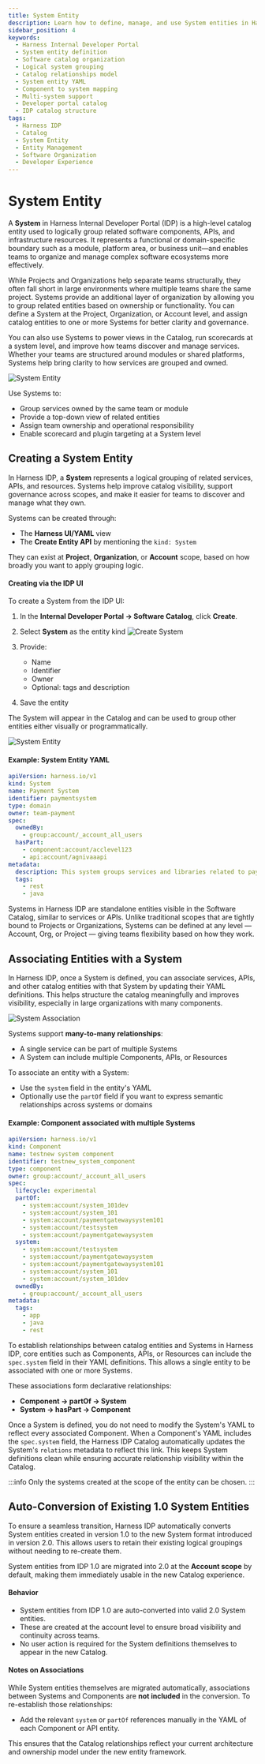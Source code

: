 ```yaml
---
title: System Entity
description: Learn how to define, manage, and use System entities in Harness Internal Developer Portal to group related Components, APIs, and Resources.
sidebar_position: 4
keywords:
  - Harness Internal Developer Portal
  - System entity definition
  - Software catalog organization
  - Logical system grouping
  - Catalog relationships model
  - System entity YAML
  - Component to system mapping
  - Multi-system support
  - Developer portal catalog
  - IDP catalog structure
tags:
  - Harness IDP
  - Catalog
  - System Entity
  - Entity Management
  - Software Organization
  - Developer Experience
---
```


# System Entity

A **System** in Harness Internal Developer Portal (IDP) is a high-level catalog entity used to logically group related software components, APIs, and infrastructure resources. It represents a functional or domain-specific boundary such as a module, platform area, or business unit—and enables teams to organize and manage complex software ecosystems more effectively.

While Projects and Organizations help separate teams structurally, they often fall short in large environments where multiple teams share the same project. Systems provide an additional layer of organization by allowing you to group related entities based on ownership or functionality. You can define a System at the Project, Organization, or Account level, and assign catalog entities to one or more Systems for better clarity and governance.

You can also use Systems to power views in the Catalog, run scorecards at a system level, and improve how teams discover and manage services. Whether your teams are structured around modules or shared platforms, Systems help bring clarity to how services are grouped and owned.

![System Entity](./static/system-entity.png)

Use Systems to:
- Group services owned by the same team or module
- Provide a top-down view of related entities
- Assign team ownership and operational responsibility
- Enable scorecard and plugin targeting at a System level

## Creating a System Entity

In Harness IDP, a **System** represents a logical grouping of related services, APIs, and resources. Systems help improve catalog visibility, support governance across scopes, and make it easier for teams to discover and manage what they own.

Systems can be created through:
- The **Harness UI/YAML** view
- The **Create Entity API** by mentioning the `kind: System`

They can exist at **Project**, **Organization**, or **Account** scope, based on how broadly you want to apply grouping logic.

#### Creating via the IDP UI

To create a System from the IDP UI:

1. In the **Internal Developer Portal → Software Catalog**, click **Create**.
2. Select **System** as the entity kind
![Create System](./static/create-system.png)
3. Provide:

   * Name
   * Identifier
   * Owner
   * Optional: tags and description
4. Save the entity

The System will appear in the Catalog and can be used to group other entities either visually or programmatically.

![System Entity](./static/catalog-service.png)

#### Example: System Entity YAML

```yaml
apiVersion: harness.io/v1
kind: System
name: Payment System
identifier: paymentsystem
type: domain
owner: team-payment
spec:
  ownedBy:
    - group:account/_account_all_users
  hasPart:
    - component:account/acclevel123
    - api:account/agnivaaapi
metadata:
  description: This system groups services and libraries related to payment processing.
  tags:
    - rest
    - java
```

Systems in Harness IDP are standalone entities visible in the Software Catalog, similar to services or APIs. Unlike traditional scopes that are tightly bound to Projects or Organizations, Systems can be defined at any level — Account, Org, or Project — giving teams flexibility based on how they work.

## Associating Entities with a System

In Harness IDP, once a System is defined, you can associate services, APIs, and other catalog entities with that System by updating their YAML definitions. This helps structure the catalog meaningfully and improves visibility, especially in large organizations with many components.

![System Association](./static/multiple-system.png)

Systems support **many-to-many relationships**:

* A single service can be part of multiple Systems
* A System can include multiple Components, APIs, or Resources

To associate an entity with a System:

* Use the `system` field in the entity's YAML
* Optionally use the `partOf` field if you want to express semantic relationships across systems or domains

#### Example: Component associated with multiple Systems

```yaml
apiVersion: harness.io/v1
kind: Component
name: testnew system component
identifier: testnew_system_component
type: component
owner: group:account/_account_all_users
spec:
  lifecycle: experimental
  partOf:
    - system:account/system_101dev
    - system:account/system_101
    - system:account/paymentgatewaysystem101
    - system:account/testsystem
    - system:account/paymentgatewaysystem
  system:
    - system:account/testsystem
    - system:account/paymentgatewaysystem
    - system:account/paymentgatewaysystem101
    - system:account/system_101
    - system:account/system_101dev
  ownedBy:
    - group:account/_account_all_users
metadata:
  tags:
    - app
    - java
    - rest
```

To establish relationships between catalog entities and Systems in Harness IDP, core entities such as Components, APIs, or Resources can include the `spec.system` field in their YAML definitions. This allows a single entity to be associated with one or more Systems.

These associations form declarative relationships:

* **Component → partOf → System**
* **System → hasPart → Component**

Once a System is defined, you do not need to modify the System's YAML to reflect every associated Component. When a Component's YAML includes the `spec.system` field, the Harness IDP Catalog automatically updates the System's `relations` metadata to reflect this link. This keeps System definitions clean while ensuring accurate relationship visibility within the Catalog.

:::info 
Only the systems created at the scope of the entity can be chosen.
:::

## Auto-Conversion of Existing 1.0 System Entities

To ensure a seamless transition, Harness IDP automatically converts System entities created in version 1.0 to the new System format introduced in version 2.0. This allows users to retain their existing logical groupings without needing to re-create them.

System entities from IDP 1.0 are migrated into 2.0 at the **Account scope** by default, making them immediately usable in the new Catalog experience.

#### Behavior

* System entities from IDP 1.0 are auto-converted into valid 2.0 System entities.
* These are created at the account level to ensure broad visibility and continuity across teams.
* No user action is required for the System definitions themselves to appear in the new Catalog.

#### Notes on Associations

While System entities themselves are migrated automatically, associations between Systems and Components are **not included** in the conversion. To re-establish those relationships:

* Add the relevant `system` or `partOf` references manually in the YAML of each Component or API entity.

This ensures that the Catalog relationships reflect your current architecture and ownership model under the new entity framework.
